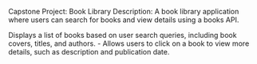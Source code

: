 Capstone Project: Book Library
Description: A book library application where users can search for books and view details using a books API.

Displays a list of books based on user search queries, including book covers, titles, and authors. - Allows users to click on a book to view more details, such as description and publication date.